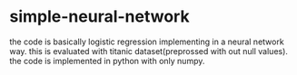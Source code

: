 # simple-neural-network
the code is basically logistic regression implementing in a neural network way.
this is evaluated with titanic dataset(preprossed with out null values).
the code is implemented in python with only numpy.
